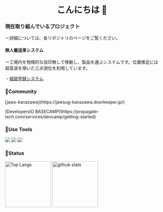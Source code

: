 <h1 align="center">こんにちは 👋</h1>


### 現在取り組んでいるプロジェクト
ー詳細については、各リポジトリのページをご覧ください。


#### 無人搬送車システム
ー工場内を物理的な目印無しで移動し、製品を運ぶシステムです。位置推定には超音波を用いた三点測位を利用しています。

 ・[経路登録システム](https://github.com/FujiiHirokl/AGV_system.git)




### <p>👫Community</p>
<p>[jaws-kanazawa](https://jawsug-kanazawa.doorkeeper.jp/)</p>
<p>[DevelopersIO BASECAMP](https://propagate-tech.com/services/devcamp/getting-started)<p/>

### <p>🌟Use Tools</p>
<img src="https://img.shields.io/badge/-Amazon%20aws-232F3E.svg?logo=amazon-aws&style=plastic"> <img src="https://img.shields.io/badge/-Python-3776AB.svg?logo=python&style=plastic"> <img src="https://img.shields.io/badge/-Google%20cloud-4285F4.svg?logo=google-cloud&style=plastic">


### <p>🌟Status</p>
<p align="left"> 
  <img alt="Top Langs" height="150px" src="https://github-readme-stats.vercel.app/api/top-langs/?username=FujiiHirokl&layout=compact&show_icons=true&theme=onedark" />
  <img alt="github stats" height="150px" src="https://github-readme-stats.vercel.app/api?username=FujiiHirokl&theme=onedark&show_icons=ture" />
</p>


